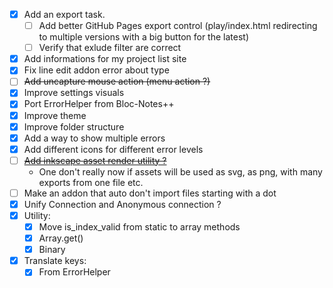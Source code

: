 - [x] Add an export task.
  - [ ] Add better GitHub Pages export control (play/index.html redirecting to multiple versions with a big button for the latest)
  - [ ] Verify that exlude filter are correct
- [x] Add informations for my project list site
- [x] Fix line edit addon error about type
- [ ] ~~Add uncapture mouse action (menu action ?)~~
- [x] Improve settings visuals
- [x] Port ErrorHelper from Bloc-Notes++
- [x] Improve theme
- [x] Improve folder structure
- [x] Add a way to show multiple errors
- [x] Add different icons for different error levels
- [ ] ~~[Add inkscape asset render utility ?](https://wiki.inkscape.org/wiki/index.php/Using_the_Command_Line#Export_files)~~
  - One don't really now if assets will be used as svg, as png, with many exports from one file etc.
- [ ] Make an addon that auto don't import files starting with a dot
- [x] Unify Connection and Anonymous connection ?
- [x] Utility:
  - [x] Move is_index_valid from static to array methods
  - [x] Array.get()
  - [x] Binary
- [x] Translate keys:
  - [x] From ErrorHelper